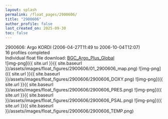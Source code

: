 ```yaml
---
layout: splash
permalink: /float_pages/2900606/
title: "2900606"
author_profile: false
last_created_on: 2025-09-30
toc: false
---
```

 
2900606: Argo KORDI (2006-04-27T11:49 to 2006-10-04T12:07)\
16 profiles completed\
Individual float file download: [BGC_Argo_Plus_Global](https://ftp.soest.hawaii.edu/bgc_argo_plus/Individual_Floats/outliers_removed/2900606_Sprof_processed.nc)\
![img-png]({{ site.url }}{{ site.baseurl }}/assets/images/float_figures/2900606/01_2900606_map.png)
![img-png]({{ site.url }}{{ site.baseurl }}/assets/images/float_figures/2900606/2900606_DOXY.png)
![img-png]({{ site.url }}{{ site.baseurl }}/assets/images/float_figures/2900606/2900606_PRES.png)
![img-png]({{ site.url }}{{ site.baseurl }}/assets/images/float_figures/2900606/2900606_PSAL.png)
![img-png]({{ site.url }}{{ site.baseurl }}/assets/images/float_figures/2900606/2900606_TEMP.png)
